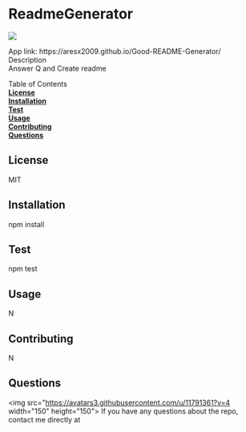 
  <h1>ReadmeGenerator</h1>
  <p>
    <a>
        <img src= "https://img.shields.io/badge/contributor-Bro!-red">
    </a>
  </p>
  App link: https://aresx2009.github.io/Good-README-Generator/<br>
  Description<br>
  Answer Q and Create readme

  Table of Contents<br>
  **[License](#License)**<br>
  **[Installation](#Installation)**<br>
  **[Test](#Test)**<br>
  **[Usage](#Usage)**<br>
  **[Contributing](#Contributing)**<br>
  **[Questions](#Questions)**<br>

  ## **License**<br>
  MIT

  ## **Installation**<br>
  npm install

  ## **Test**<br>
  npm test

  ## **Usage**<br>
  N

  ## **Contributing**<br>
  N

  ## **Questions**<br>
  <img src="https://avatars3.githubusercontent.com/u/11791361?v=4 width="150" height="150">
    If you have any questions about the repo, contact me directly at <a href="mailto:aresx2009@gmail.com">
  